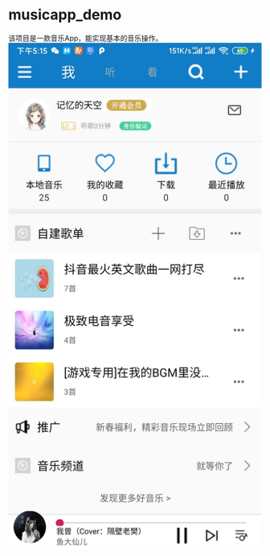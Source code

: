 # musicapp_demo
该项目是一款音乐App，能实现基本的音乐操作。
<img src='https://github.com/1229245270/musicapp_demo/blob/master/images/me.jpg' />
